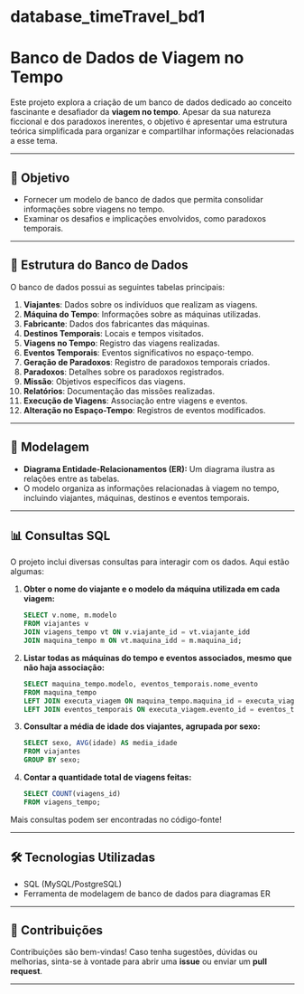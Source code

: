 # database_timeTravel_bd1

# Banco de Dados de Viagem no Tempo  

Este projeto explora a criação de um banco de dados dedicado ao conceito fascinante e desafiador da **viagem no tempo**. Apesar da sua natureza ficcional e dos paradoxos inerentes, o objetivo é apresentar uma estrutura teórica simplificada para organizar e compartilhar informações relacionadas a esse tema.  

---

## 📝 **Objetivo**  
- Fornecer um modelo de banco de dados que permita consolidar informações sobre viagens no tempo.  
- Examinar os desafios e implicações envolvidos, como paradoxos temporais.  

---

## 📂 **Estrutura do Banco de Dados**  

O banco de dados possui as seguintes tabelas principais:  
1. **Viajantes**: Dados sobre os indivíduos que realizam as viagens.  
2. **Máquina do Tempo**: Informações sobre as máquinas utilizadas.  
3. **Fabricante**: Dados dos fabricantes das máquinas.  
4. **Destinos Temporais**: Locais e tempos visitados.  
5. **Viagens no Tempo**: Registro das viagens realizadas.  
6. **Eventos Temporais**: Eventos significativos no espaço-tempo.  
7. **Geração de Paradoxos**: Registro de paradoxos temporais criados.  
8. **Paradoxos**: Detalhes sobre os paradoxos registrados.  
9. **Missão**: Objetivos específicos das viagens.  
10. **Relatórios**: Documentação das missões realizadas.  
11. **Execução de Viagens**: Associação entre viagens e eventos.  
12. **Alteração no Espaço-Tempo**: Registros de eventos modificados.  

---

## 🔄 **Modelagem**  

- **Diagrama Entidade-Relacionamentos (ER):** Um diagrama ilustra as relações entre as tabelas.  
- O modelo organiza as informações relacionadas à viagem no tempo, incluindo viajantes, máquinas, destinos e eventos temporais.  

---

## 📊 **Consultas SQL**  

O projeto inclui diversas consultas para interagir com os dados. Aqui estão algumas:  

1. **Obter o nome do viajante e o modelo da máquina utilizada em cada viagem:**  
   ```sql
   SELECT v.nome, m.modelo
   FROM viajantes v
   JOIN viagens_tempo vt ON v.viajante_id = vt.viajante_idd
   JOIN maquina_tempo m ON vt.maquina_idd = m.maquina_id;
   ```  

2. **Listar todas as máquinas do tempo e eventos associados, mesmo que não haja associação:**  
   ```sql
   SELECT maquina_tempo.modelo, eventos_temporais.nome_evento
   FROM maquina_tempo
   LEFT JOIN executa_viagem ON maquina_tempo.maquina_id = executa_viagem.maquina_id
   LEFT JOIN eventos_temporais ON executa_viagem.evento_id = eventos_temporais.evento_id;
   ```  

3. **Consultar a média de idade dos viajantes, agrupada por sexo:**  
   ```sql
   SELECT sexo, AVG(idade) AS media_idade
   FROM viajantes
   GROUP BY sexo;
   ```  

4. **Contar a quantidade total de viagens feitas:**  
   ```sql
   SELECT COUNT(viagens_id)
   FROM viagens_tempo;
   ```  

Mais consultas podem ser encontradas no código-fonte!  

---

## 🛠️ **Tecnologias Utilizadas**  

- SQL (MySQL/PostgreSQL)  
- Ferramenta de modelagem de banco de dados para diagramas ER  

---

## 🤝 **Contribuições**  

Contribuições são bem-vindas! Caso tenha sugestões, dúvidas ou melhorias, sinta-se à vontade para abrir uma **issue** ou enviar um **pull request**.  

---
